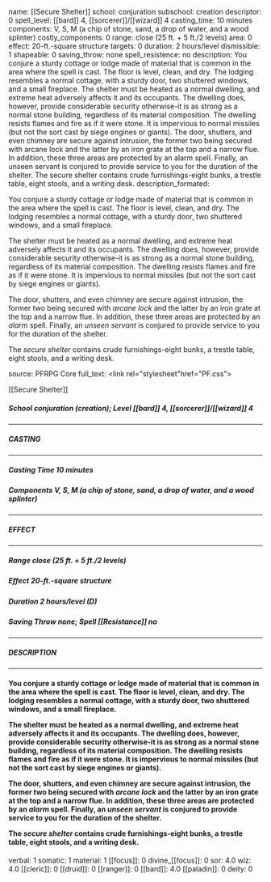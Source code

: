 name: [[Secure Shelter]]
school: conjuration
subschool: creation
descriptor: 0
spell_level: [[bard]] 4, [[sorcerer]]/[[wizard]] 4
casting_time: 10 minutes
components: V, S, M (a chip of stone, sand, a drop of water, and a wood splinter)
costly_components: 0
range: close (25 ft. + 5 ft./2 levels)
area: 0
effect: 20-ft.-square structure
targets: 0
duration: 2 hours/level
dismissible: 1
shapeable: 0
saving_throw: none
spell_resistence: no
description: You conjure a sturdy cottage or lodge made of material that is common in the area where the spell is cast. The floor is level, clean, and dry. The lodging resembles a normal cottage, with a sturdy door, two shuttered windows, and a small fireplace.  The shelter must be heated as a normal dwelling, and extreme heat adversely affects it and its occupants. The dwelling does, however, provide considerable security otherwise-it is as strong as a normal stone building, regardless of its material composition. The dwelling resists flames and fire as if it were stone. It is impervious to normal missiles (but not the sort cast by siege engines or giants).  The door, shutters, and even chimney are secure against intrusion, the former two being secured with arcane lock and the latter by an iron grate at the top and a narrow flue. In addition, these three areas are protected by an alarm spell. Finally, an unseen servant is conjured to provide service to you for the duration of the shelter.  The secure shelter contains crude furnishings-eight bunks, a trestle table, eight stools, and a writing desk.
description_formated: <p>You conjure a sturdy cottage or lodge made of material that is common in the area where the spell is cast. The floor is level, clean, and dry. The lodging resembles a normal cottage, with a sturdy door, two shuttered windows, and a small fireplace.</p><p>The shelter must be heated as a normal dwelling, and extreme heat adversely affects it and its occupants. The dwelling does, however, provide considerable security otherwise-it is as strong as a normal stone building, regardless of its material composition. The dwelling resists flames and fire as if it were stone. It is impervious to normal missiles (but not the sort cast by siege engines or giants).</p><p>The door, shutters, and even chimney are secure against intrusion, the former two being secured with <i>arcane lock</i> and the latter by an iron grate at the top and a narrow flue. In addition, these three areas are protected by an <i>alarm</i> spell. Finally, an <i>unseen servant</i> is conjured to provide service to you for the duration of the shelter.</p><p>The <i>secure shelter</i> contains crude furnishings-eight bunks, a trestle table, eight stools, and a writing desk.</p>
source: PFRPG Core
full_text: <link rel="stylesheet"href="PF.css"><div class="heading"><p class="alignleft">[[Secure Shelter]]</p><div style="clear: both;"></div></div><div><h5><b>School </b>conjuration (creation); <b>Level </b>[[bard]] 4, [[sorcerer]]/[[wizard]] 4</h5></div><hr/><div><h5><b>CASTING</b></h5></div><hr/><div><h5><b>Casting Time </b>10 minutes</h5><h5><b>Components </b>V, S, M (a chip of stone, sand, a drop of water, and a wood splinter)</h5></div><hr/><div><h5><b>EFFECT</b></h5></div><hr/><div><h5><b>Range </b>close (25 ft. + 5 ft./2 levels)</h5><h5><b>Effect </b>20-ft.-square structure</h5><h5><b>Duration </b>2 hours/level (D)</h5><h5><b>Saving Throw </b>none; <b>Spell [[Resistance]] </b>no</h5></div><hr/><div><h5><b>DESCRIPTION</b></h5></div><hr/><div><h4><p>You conjure a sturdy cottage or lodge made of material that is common in the area where the spell is cast. The floor is level, clean, and dry. The lodging resembles a normal cottage, with a sturdy door, two shuttered windows, and a small fireplace.</p><p>The shelter must be heated as a normal dwelling, and extreme heat adversely affects it and its occupants. The dwelling does, however, provide considerable security otherwise-it is as strong as a normal stone building, regardless of its material composition. The dwelling resists flames and fire as if it were stone. It is impervious to normal missiles (but not the sort cast by siege engines or giants).</p><p>The door, shutters, and even chimney are secure against intrusion, the former two being secured with <i>arcane lock</i> and the latter by an iron grate at the top and a narrow flue. In addition, these three areas are protected by an <i>alarm</i> spell. Finally, an <i>unseen servant</i> is conjured to provide service to you for the duration of the shelter.</p><p>The <i>secure shelter</i> contains crude furnishings-eight bunks, a trestle table, eight stools, and a writing desk.</p></h4></div>
verbal: 1
somatic: 1
material: 1
[[focus]]: 0
divine_[[focus]]: 0
sor: 4.0
wiz: 4.0
[[cleric]]: 0
[[druid]]: 0
[[ranger]]: 0
[[bard]]: 4.0
[[paladin]]: 0
deity: 0
